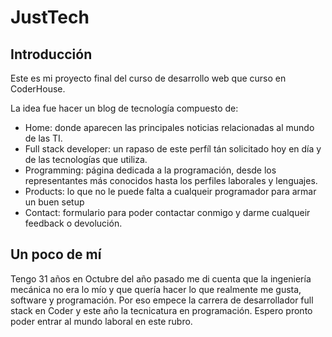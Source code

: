 # JustTech

## Introducción

Este es mi proyecto final del curso de desarrollo web que curso en CoderHouse.

La idea fue hacer un blog de tecnología compuesto de:
* Home: donde aparecen las principales noticias relacionadas al mundo de las TI.
* Full stack developer: un rapaso de este perfíl tán solicitado hoy en día y de las tecnologías que utiliza.
* Programming: página dedicada a la programación, desde los representantes más conocidos hasta los perfiles laborales y lenguajes.
* Products: lo que no le puede falta a cualqueir programador para armar un buen setup
* Contact: formulario para poder contactar conmigo y darme cualqueir feedback o devolución.

## Un poco de mí

Tengo 31 años en Octubre del año pasado me di cuenta que la ingeniería mecánica no era lo mío y que quería hacer lo que realmente me gusta, software y programación.
Por eso empece la carrera de desarrollador full stack en Coder y este año la tecnicatura en programación.
Espero pronto poder entrar al mundo laboral en este rubro.
